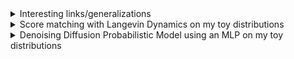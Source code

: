 <details>
<summary>Interesting links/generalizations</summary>
  
- DDPM is related to SMLD since both minimize a weighted sum of denoising score matching objectives:
  - [Denoising Diffusion Probabilistic Models](https://arxiv.org/abs/2006.11239) paper by Ho et al (2020) 
  - [What are diffusion models? Connection with NCSN (SMLD)](https://lilianweng.github.io/posts/2021-07-11-diffusion-models/#connection-with-noise-conditioned-score-networks-ncsn) blog post by Lilian Weng
  - [Score-Based Generative Modeling through Stochastic Differential Equations](https://arxiv.org/abs/2011.13456) paper by Song et al. formally clarifies the link between DDPM and SMLD
- Stochastic Differential Equations (SDE) and Probability Flow ODE: an SDE yields a stochastic process as solution (if discretized, we can get a random walk of images in the image space)
  - [Score-Based Generative Modeling through Stochastic Differential Equations](https://arxiv.org/abs/2011.13456) paper by Song et al.:
    - DDPM and SMLD forward processes are special discretizations of different forward SDEs.
    - They encapsulate DDPM and SMLD samplers under their *predictor-corrector samplers*: DDPM sampler only has a "predictor" (reverse process is a special discretization of its reverse-time SDE) while SMLD only has a "corrector" (annealed Langevin dynamics)
    - Create new *predictor-corrector samplers* having both a predictor and a corrector by discretizing differently the reverse-time SDEs of DDPM and SMLD -> Variance Preserving and Variance Exploding samplers
    - Deterministic sampling by discretizing the probability flow ODE
  - [Elucidating the Design Space of Diffusion-Based Generative Models](https://arxiv.org/abs/2206.00364) paper by Karras et al.:
    - Rewrite the Probability Flow ODE of Song et al. into a more intuitive equation
    - Same for the forward/reverse-time SDEs
    - Implicit Langevin term in SDEs
    - Euler/Heun + explicit Langevin-like stochastic part -> stochastic sampling. No SDE solver
    - Input, output normalizations. Also handle tradeoff between predicting the noise or the original image at different noise levels (don't want model to just collapse to the identity function)
      
  So we can sample pictures by explicitly using numerical ODE/SDE solvers (or variants) after estimating the score functions of perturbed data distributions $p_t(x)$ or $p(x, \sigma(t))$. There's a connection between the Probability Flow ODE and SDE. Note that [Karras et al.](https://arxiv.org/abs/2206.00364) differentiate $p_t(x)$ with $p(x, \sigma(t))$. The latter is obtained only through a convolution between the data distribution and a gaussian distribution (See Appendix B, p.21).
</details>

<details>
<summary>Score matching with Langevin Dynamics on my toy distributions</summary>

I've reimplemented Score matching with Langevin Dynamics (SMLD) based on the "[Generative Modeling by Estimating Gradients of the Data Distribution](https://arxiv.org/abs/1907.05600)" paper by Yang Song and Stefano Ermon. My Noise Conditional Score Network (NCSN) is a $3$-layer MLP with soft plus activation functions since the authors also used a similar architecture on their toy examples.


We trained our model with 1000 epochs (about 7-8 min of training). The first column gives vector fields corresponding to the estimated score functions for perturbed data distributions with $\sigma=0.01$. The second column shows generated samples in red and real samples in blue. The last column also shows a partial trajectory by the Annealed Langevin Dynamics (ignoring the first 250 steps). The score of a distribution $p(x)$ is $\nabla_x \log p(x)$

- First test case: A standard normal distribution split in two

| <img src="https://github.com/Zenchiyu/deep-learning-implementations/assets/49496107/bc24135e-1621-41e5-846a-647311c7fbe1" width=300> | <img src="https://github.com/Zenchiyu/deep-learning-implementations/assets/49496107/65fe4c76-acef-467b-add1-4fa795aacf5f" width=300> | <img src="https://github.com/Zenchiyu/deep-learning-implementations/assets/49496107/6b4310d7-caa4-4d7b-907b-36040414b5d5" width=300>
|:--:| :--:| :--:|

We created the data distribution by cutting a standard normal distribution in two and pushing the two parts by $1$ unit away from $0$.

- Second test case: A distribution in the form of a heart


| <img src="https://github.com/Zenchiyu/deep-learning-implementations/assets/49496107/b15b39d7-4ca1-4747-9e39-d327b4baab44" width=300> | <img src="https://github.com/Zenchiyu/deep-learning-implementations/assets/49496107/47687903-f9f0-4bea-a0fb-90bc2c32bea7" width=300> | <img src="https://github.com/Zenchiyu/deep-learning-implementations/assets/49496107/0965b333-cf0c-4f9d-83f3-f31f16748b6f" width=300>
|:--:| :--:| :--:|

Due to the annealing process (noise level reduction), we can observe that the trajectory becomes less erratic as it continues.


Model:
```
NoiseConditionalScoreNetwork(
  (layers): Sequential(
    (0): Linear(in_features=3, out_features=128, bias=True)
    (1): Softplus(beta=1, threshold=20)
    (2): Linear(in_features=128, out_features=128, bias=True)
    (3): Softplus(beta=1, threshold=20)
    (4): Linear(in_features=128, out_features=2, bias=True)
  )
)
```
The additional input feature corresponds to the standard deviation $\sigma$ in $s_\theta(x, \sigma)$.

Remark(s): We don't maximize the log-likelihood (e.g. in NVP), a surrogate such as the evidence lower bound (see VAE), or train models in an adversarial setting (e.g. GAN). Instead, the SMLD's training consists of estimating the score function of the data distribution and then using it to get samples at inference time (via the annealed Langevin dynamics, inspired by Simulated Annealing).

"Key sentences":
- Aggregating individual denoising score matching objectives 
- Score matching
- Annealed Langevin dynamics for sampling
</details>

<details>
<summary>Denoising Diffusion Probabilistic Model using an MLP on my toy distributions</summary>

I've reimplemented a Denoising Diffusion Probabilistic Model (DDPM) based on the "[Denoising Diffusion Probabilistic Models](https://arxiv.org/abs/2006.11239)" paper by Ho et al (2020). I use a network similar to `NoiseConditionalScoreNetwork` to predict the noise. I condition the model on a scaled version of the time instead of noise (the scaling matters a lot, w/o => cannot sample).

We trained our model with 1000 epochs (about 12-13 min of training). We display generated samples in red and real samples in blue. We also show in black a partial trajectory by the reverse process (ignoring the first 250 steps).

- First test case: A standard normal distribution split in two

| <img src="https://github.com/Zenchiyu/deep-learning-implementations/assets/49496107/0aafe0b0-3468-4c98-9c2e-b3c919fe3ead" width=300>
|:--:|

We created the data distribution by cutting a standard normal distribution in two and pushing the two parts by $1$ unit away from $0$.

- Second test case: A distribution in the form of a heart

| <img src="https://github.com/Zenchiyu/deep-learning-implementations/assets/49496107/1423b55a-03fc-4e59-b84c-1af04776f856" width=300>
|:--:|


Model:
```
NoisePredictor(
  (layers): Sequential(
    (0): Linear(in_features=3, out_features=128, bias=True)
    (1): Softplus(beta=1, threshold=20)
    (2): Linear(in_features=128, out_features=128, bias=True)
    (3): Softplus(beta=1, threshold=20)
    (4): Linear(in_features=128, out_features=2, bias=True)
  )
)
```

I condition the model on a scaled version of the time instead of noise (the scaling matters a lot, w/o => cannot sample).

Remark(s): DDPM indirectly estimates the parameters of the conditional disitributions (gaussians) in the reverse process
</details>

